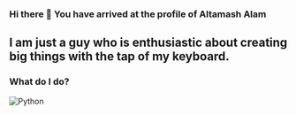 ###         Hi there 👋 You have arrived at the profile of Altamash Alam
I am just a guy who is enthusiastic about creating big things with the tap of my keyboard.
---
### What do I do?
<img alt="Python" src="https://img.shields.io/badge/Python-#3776AB?logo=python&logoColor=white&style=flat"/>

